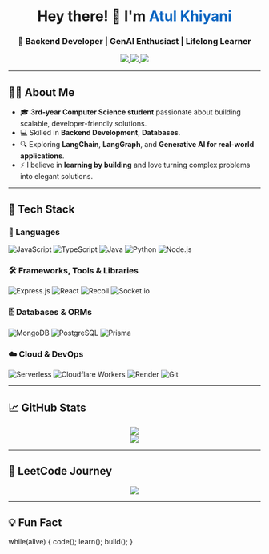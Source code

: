 <h1 align="center">Hey there! 👋 I'm <span style="color:#0A66C2;">Atul Khiyani</span></h1>
<h3 align="center">🚀 Backend Developer | GenAI Enthusiast | Lifelong Learner</h3>

<p align="center">
  <a href="https://www.linkedin.com/in/atul-khiyani-880b382a5/" target="_blank">
    <img src="https://img.shields.io/badge/LinkedIn-%230A66C2.svg?&style=for-the-badge&logo=linkedin&logoColor=white" />
  </a>
  <a href="mailto:atulkhiyani09@gmail.com">
    <img src="https://img.shields.io/badge/Gmail-D14836?style=for-the-badge&logo=gmail&logoColor=white" />
  </a>
  <a href="https://leetcode.com/u/atulkhiyani09/" target="_blank">
    <img src="https://img.shields.io/badge/LeetCode-%23FFA116.svg?style=for-the-badge&logo=leetcode&logoColor=black" />
  </a>
</p>

---

## 🧑‍💻 About Me  
- 🎓 **3rd-year Computer Science student** passionate about building scalable, developer-friendly solutions.  
- 💻 Skilled in **Backend Development**, **Databases**. 
- 🔍 Exploring **LangChain**, **LangGraph**, and **Generative AI for real-world applications**.  
- ⚡ I believe in **learning by building** and love turning complex problems into elegant solutions.  

---

## 🚀 Tech Stack  

### 🧠 Languages  
![JavaScript](https://img.shields.io/badge/-JavaScript-black?style=flat-square&logo=javascript)
![TypeScript](https://img.shields.io/badge/-TypeScript-007ACC?style=flat-square&logo=typescript&logoColor=white)
![Java](https://img.shields.io/badge/-Java-007396?style=flat-square&logo=java&logoColor=white)
![Python](https://img.shields.io/badge/-Python-3776AB?style=flat-square&logo=python&logoColor=white)
![Node.js](https://img.shields.io/badge/-Node.js-339933?style=flat-square&logo=node.js&logoColor=white)

### 🛠️ Frameworks, Tools & Libraries  
![Express.js](https://img.shields.io/badge/-Express-black?style=flat-square&logo=express)
![React](https://img.shields.io/badge/-React-61DAFB?style=flat-square&logo=react)
![Recoil](https://img.shields.io/badge/-Recoil-3578E5?style=flat-square&logo=recoil)
![Socket.io](https://img.shields.io/badge/-Socket.io-010101?style=flat-square&logo=socket.io)

### 🗄️ Databases & ORMs  
![MongoDB](https://img.shields.io/badge/-MongoDB-47A248?style=flat-square&logo=mongodb&logoColor=white)
![PostgreSQL](https://img.shields.io/badge/-PostgreSQL-336791?style=flat-square&logo=postgresql&logoColor=white)
![Prisma](https://img.shields.io/badge/-Prisma-2D3748?style=flat-square&logo=prisma&logoColor=white)

### ☁️ Cloud & DevOps  
![Serverless](https://img.shields.io/badge/-Serverless-FD5750?style=flat-square&logo=serverless&logoColor=white)
![Cloudflare Workers](https://img.shields.io/badge/-Cloudflare_Workers-F38020?style=flat-square&logo=cloudflare&logoColor=white)
![Render](https://img.shields.io/badge/-Render-1E90FF?style=flat-square&logo=render)
![Git](https://img.shields.io/badge/-Git-F05032?style=flat-square&logo=git&logoColor=white)

---

## 📈 GitHub Stats  
<p align="center">
  <img src="https://github-readme-stats.vercel.app/api?username=Atulkhiyani0909&show_icons=true&theme=tokyonight&hide_border=true&border_radius=10" />
  <br />
  <img src="https://streak-stats.demolab.com?user=Atulkhiyani0909&theme=tokyonight&hide_border=true&border_radius=10" />
</p>

---

## 🔢 LeetCode Journey  
<p align="center">
  <img src="https://leetcard.jacoblin.cool/atulkhiyani09?theme=dark&font=Fira%20Code&ext=contest" />
</p>

---

## 💡 Fun Fact  
while(alive) {
code();
learn();
build();
}
